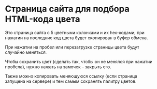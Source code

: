 # Страница сайта для подбора HTML-кода цвета
Это страница сайта с 5 цветными колонками и их hex-кодами, при нажатии на последние код цвета будет скопирован в буфер обмена.

При нажатии на пробел или перезагрузке страницы цвета будут случайно меняться.

Чтобы сохранить цвет (сделать так, чтобы он не менялся при нажатии пробела), нужно нажать на замочек – закрыть его.

Также можно копировать меняющуюся ссылку (если страница запущена на сервере) и тем самым сохранять палитру цветов.